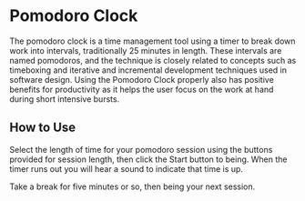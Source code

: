 # Pomodoro Clock
The pomodoro clock is a time management tool using a timer to break down work into intervals, traditionally 25 minutes in length.
These intervals are named pomodoros, and the technique is closely related to concepts such as timeboxing and iterative and incremental
development techniques used in software design. Using the Pomodoro Clock properly also has positive benefits for productivity
as it helps the user focus on the work at hand during short intensive bursts.

## How to Use
Select the length of time for your pomodoro session using the buttons provided for session length, then click the Start button to being.
When the timer runs out you will hear a sound to indicate that time is up.

Take a break for five minutes or so, then being your next session.

